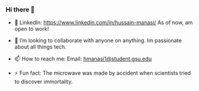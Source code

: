 ### Hi there 👋
<!--
**codesbyhussain/codesbyhussain** is a ✨ _special_ ✨ repository because its `README.md` (this file) appears on your GitHub profile.

Here are some ideas to get you started:
-->
- 🔭 LinkedIn: https://www.linkedin.com/in/hussain-manasi/
     As of now, am open to work!

- 👯 I’m looking to collaborate with anyone on anything. Im passionate about all things tech.

- 📫 How to reach me: Email: hmanasi1@student.gsu.edu

- ⚡ Fun fact: The microwave was made by accident when scientists tried to discover immortality.

